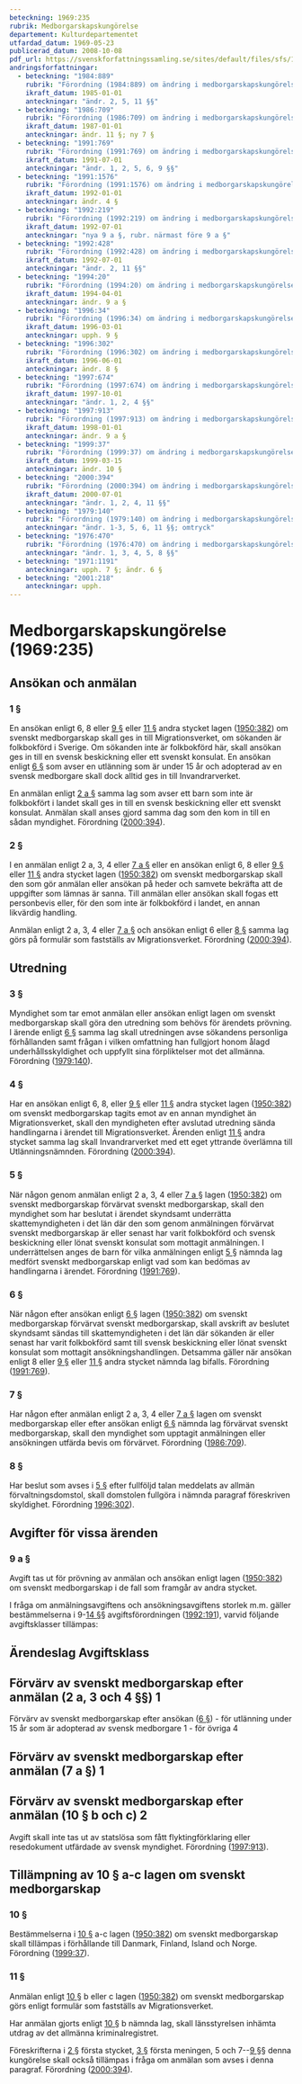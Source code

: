 ```yaml
---
beteckning: 1969:235
rubrik: Medborgarskapskungörelse
departement: Kulturdepartementet
utfardad_datum: 1969-05-23
publicerad_datum: 2008-10-08
pdf_url: https://svenskforfattningssamling.se/sites/default/files/sfs/1969-05/SFS1969-235.pdf
andringsforfattningar:
  - beteckning: "1984:889"
    rubrik: "Förordning (1984:889) om ändring i medborgarskapskungörelsen (1969:235)"
    ikraft_datum: 1985-01-01
    anteckningar: "ändr. 2, 5, 11 §§"
  - beteckning: "1986:709"
    rubrik: "Förordning (1986:709) om ändring i medborgarskapskungörelsen (1969:235)"
    ikraft_datum: 1987-01-01
    anteckningar: ändr. 11 §; ny 7 §
  - beteckning: "1991:769"
    rubrik: "Förordning (1991:769) om ändring i medborgarskapskungörelsen (1969:235)"
    ikraft_datum: 1991-07-01
    anteckningar: "ändr. 1, 2, 5, 6, 9 §§"
  - beteckning: "1991:1576"
    rubrik: "Förordning (1991:1576) om ändring i medborgarskapskungörelsen (1969:235)"
    ikraft_datum: 1992-01-01
    anteckningar: ändr. 4 §
  - beteckning: "1992:219"
    rubrik: "Förordning (1992:219) om ändring i medborgarskapskungörelsen (1969:235)"
    ikraft_datum: 1992-07-01
    anteckningar: "nya 9 a §, rubr. närmast före 9 a §"
  - beteckning: "1992:428"
    rubrik: "Förordning (1992:428) om ändring i medborgarskapskungörelsen (1969:235)"
    ikraft_datum: 1992-07-01
    anteckningar: "ändr. 2, 11 §§"
  - beteckning: "1994:20"
    rubrik: "Förordning (1994:20) om ändring i medborgarskapskungörelsen (1969:235)"
    ikraft_datum: 1994-04-01
    anteckningar: ändr. 9 a §
  - beteckning: "1996:34"
    rubrik: "Förordning (1996:34) om ändring i medborgarskapskungörelsen (1969:235)"
    ikraft_datum: 1996-03-01
    anteckningar: upph. 9 §
  - beteckning: "1996:302"
    rubrik: "Förordning (1996:302) om ändring i medborgarskapskungörelsen (1969:302)"
    ikraft_datum: 1996-06-01
    anteckningar: ändr. 8 §
  - beteckning: "1997:674"
    rubrik: "Förordning (1997:674) om ändring i medborgarskapskungörelsen (1969:235)"
    ikraft_datum: 1997-10-01
    anteckningar: "ändr. 1, 2, 4 §§"
  - beteckning: "1997:913"
    rubrik: "Förordning (1997:913) om ändring i medborgarskapskungörelsen (1969:235)"
    ikraft_datum: 1998-01-01
    anteckningar: ändr. 9 a §
  - beteckning: "1999:37"
    rubrik: "Förordning (1999:37) om ändring i medborgarskapskungörelsen (1969:235)"
    ikraft_datum: 1999-03-15
    anteckningar: ändr. 10 §
  - beteckning: "2000:394"
    rubrik: "Förordning (2000:394) om ändring i medborgarskapskungörelsen (1969:235)"
    ikraft_datum: 2000-07-01
    anteckningar: "ändr. 1, 2, 4, 11 §§"
  - beteckning: "1979:140"
    rubrik: "Förordning (1979:140) om ändring i medborgarskapskungörelsen (1969:235)"
    anteckningar: "ändr. 1-3, 5, 6, 11 §§; omtryck"
  - beteckning: "1976:470"
    rubrik: "Förordning (1976:470) om ändring i medborgarskapskungörelsen (1969:235)"
    anteckningar: "ändr. 1, 3, 4, 5, 8 §§"
  - beteckning: "1971:1191"
    anteckningar: upph. 7 §; ändr. 6 §
  - beteckning: "2001:218"
    anteckningar: upph.
---
```


# Medborgarskapskungörelse (1969:235)

## Ansökan och anmälan

### 1 §

En ansökan enligt 6, 8 eller [9 §](#9) eller [11 §](#11) andra stycket lagen ([1950:382](https://selex.se/eli/sfs/1950/382)) om svenskt medborgarskap skall ges in till Migrationsverket, om sökanden är folkbokförd i Sverige. Om sökanden inte är folkbokförd här, skall ansökan ges in till en svensk beskickning eller ett svenskt konsulat. En ansökan enligt [6 §](#6) som avser en utlänning som är under 15 år och adopterad av en svensk medborgare skall dock alltid ges in till Invandrarverket.

En anmälan enligt [2 a §](#2a) samma lag som avser ett barn som inte är folkbokfört i landet skall ges in till en svensk beskickning eller ett svenskt konsulat. Anmälan skall anses gjord samma dag som den kom in till en sådan myndighet. Förordning ([2000:394](https://selex.se/eli/sfs/2000/394)).

### 2 §

I en anmälan enligt 2 a, 3, 4 eller [7 a §](#7a) eller en ansökan enligt 6, 8 eller [9 §](#9) eller [11 §](#11) andra stycket lagen ([1950:382](https://selex.se/eli/sfs/1950/382)) om svenskt medborgarskap skall den som gör anmälan eller ansökan på heder och samvete bekräfta att de uppgifter som lämnas är sanna. Till anmälan eller ansökan skall fogas ett personbevis eller, för den som inte är folkbokförd i landet, en annan likvärdig handling.

Anmälan enligt 2 a, 3, 4 eller [7 a §](#7a) och ansökan enligt 6 eller [8 §](#8) samma lag görs på formulär som fastställs av Migrationsverket. Förordning ([2000:394](https://selex.se/eli/sfs/2000/394)).

## Utredning

### 3 §

Myndighet som tar emot anmälan eller ansökan enligt lagen om svenskt medborgarskap skall göra den utredning som behövs för ärendets prövning. I ärende enligt [6 §](#6) samma lag skall utredningen avse sökandens personliga förhållanden samt frågan i vilken omfattning han fullgjort honom ålagd underhållsskyldighet och uppfyllt sina förpliktelser mot det allmänna. Förordning ([1979:140](https://selex.se/eli/sfs/1979/140)).

### 4 §

Har en ansökan enligt 6, 8, eller [9 §](#9) eller [11 §](#11) andra stycket lagen ([1950:382](https://selex.se/eli/sfs/1950/382)) om svenskt medborgarskap tagits emot av en annan myndighet än Migrationsverket, skall den myndigheten efter avslutad utredning sända handlingarna i ärendet till Migrationsverket. Ärenden enligt [11 §](#11) andra stycket samma lag skall Invandrarverket med ett eget yttrande överlämna till Utlänningsnämnden. Förordning ([2000:394](https://selex.se/eli/sfs/2000/394)).

### 5 §

När någon genom anmälan enligt 2 a, 3, 4 eller [7 a §](#7a) lagen ([1950:382](https://selex.se/eli/sfs/1950/382)) om svenskt medborgarskap förvärvat svenskt medborgarskap, skall den myndighet som har beslutat i ärendet skyndsamt underrätta skattemyndigheten i det län där den som genom anmälningen förvärvat svenskt medborgarskap är eller senast har varit folkbokförd och svensk beskickning eller lönat svenskt konsulat som mottagit anmälningen. I underrättelsen anges de barn för vilka anmälningen enligt [5 §](#5) nämnda lag medfört svenskt medborgarskap enligt vad som kan bedömas av handlingarna i ärendet. Förordning ([1991:769](https://selex.se/eli/sfs/1991/769)).

### 6 §

När någon efter ansökan enligt [6 §](#6) lagen ([1950:382](https://selex.se/eli/sfs/1950/382)) om svenskt medborgarskap förvärvat svenskt medborgarskap, skall avskrift av beslutet skyndsamt sändas till skattemyndigheten i det län där sökanden är eller senast har varit folkbokförd samt till svensk beskickning eller lönat svenskt konsulat som mottagit ansökningshandlingen. Detsamma gäller när ansökan enligt 8 eller [9 §](#9) eller [11 §](#11) andra stycket nämnda lag bifalls. Förordning ([1991:769](https://selex.se/eli/sfs/1991/769)).

### 7 §

Har någon efter anmälan enligt 2 a, 3, 4 eller [7 a §](#7a) lagen om svenskt medborgarskap eller efter ansökan enligt [6 §](#6) nämnda lag förvärvat svenskt medborgarskap, skall den myndighet som upptagit anmälningen eller ansökningen utfärda bevis om förvärvet. Förordning ([1986:709](https://selex.se/eli/sfs/1986/709)).

### 8 §

Har beslut som avses i [5 §](#5) efter fullföljd talan meddelats av allmän förvaltningsdomstol, skall domstolen fullgöra i nämnda paragraf föreskriven skyldighet. Förordning [1996:302](https://selex.se/eli/sfs/1996/302)).

## Avgifter för vissa ärenden

### 9 a §

Avgift tas ut för prövning av anmälan och ansökan enligt lagen ([1950:382](https://selex.se/eli/sfs/1950/382)) om svenskt medborgarskap i de fall som framgår av andra stycket.

I fråga om anmälningsavgiftens och ansökningsavgiftens storlek m.m. gäller bestämmelserna i 9-[14 §](#14)§ avgiftsförordningen ([1992:191](https://selex.se/eli/sfs/1992/191)), varvid följande avgiftsklasser tillämpas:

## Ärendeslag				Avgiftsklass

## Förvärv av svenskt medborgarskap efter anmälan (2 a, 3 och 4 §§)		1

Förvärv av svenskt medborgarskap efter ansökan ([6 §](#6)) - för utlänning under 15 år som är adopterad av svensk medborgare		1 - för övriga				4

## Förvärv av svenskt medborgarskap efter anmälan (7 a §)			1

## Förvärv av svenskt medborgarskap efter anmälan (10 § b och c)		2

Avgift skall inte tas ut av statslösa som fått flyktingförklaring eller resedokument utfärdade av svensk myndighet. Förordning ([1997:913](https://selex.se/eli/sfs/1997/913)).

## Tillämpning av 10 § a-c lagen om svenskt medborgarskap

### 10 §

Bestämmelserna i [10 §](#10) a-c lagen ([1950:382](https://selex.se/eli/sfs/1950/382)) om svenskt medborgarskap skall tillämpas i förhållande till Danmark, Finland, Island och Norge. Förordning ([1999:37](https://selex.se/eli/sfs/1999/37)).

### 11 §

Anmälan enligt [10 §](#10) b eller c lagen ([1950:382](https://selex.se/eli/sfs/1950/382)) om svenskt medborgarskap görs enligt formulär som fastställs av Migrationsverket.

Har anmälan gjorts enligt [10 §](#10) b nämnda lag, skall länsstyrelsen inhämta utdrag av det allmänna kriminalregistret.

Föreskrifterna i [2 §](#2) första stycket, [3 §](#3) första meningen, 5 och 7--[9 §](#9)§ denna kungörelse skall också tillämpas i fråga om anmälan som avses i denna paragraf. Förordning ([2000:394](https://selex.se/eli/sfs/2000/394)).
